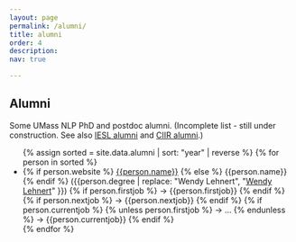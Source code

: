 ```yaml
---
layout: page
permalink: /alumni/
title: alumni
order: 4
description:
nav: true

---
```


<a name="alum"></a>
<h2>Alumni</h2>

<p>Some UMass NLP PhD and postdoc alumni. (Incomplete list - still under construction. See also <a href="http://www.iesl.cs.umass.edu/people">IESL alumni</a> and <a href="https://ciir.cs.umass.edu/alumni">CIIR alumni</a>.)</p>

<ul>
  {% assign sorted = site.data.alumni | sort: "year" | reverse %}
  {% for person in sorted %}
    <li>
      {% if person.website %}
        <a href="{{person.website}}" target="_blank">{{person.name}}</a>
      {% else %}
        {{person.name}}
      {% endif %}
      ({{person.degree | replace: "Wendy Lehnert", "<a href='https://en.wikipedia.org/wiki/Wendy_Lehnert'>Wendy Lehnert</a>" }})
      {% if person.firstjob %}
        → {{person.firstjob}}
      {% endif %}
      {% if person.nextjob %}
        → {{person.nextjob}}
      {% endif %}
      {% if person.currentjob %}
        {% unless person.firstjob %}
          → &hellip;
        {% endunless %}
        → {{person.currentjob}}
      {% endif %}
    </li>
  {% endfor %}
</ul>

  
